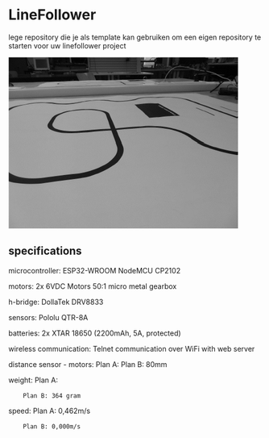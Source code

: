 # LineFollower

lege repository die je als template kan gebruiken om een eigen repository te starten voor uw linefollower project

![A description of my image](images/empty.png)

  
## specifications

microcontroller: ESP32-WROOM NodeMCU CP2102

motors: 2x 6VDC Motors 50:1 micro metal gearbox

h-bridge: DollaTek DRV8833

sensors: Pololu QTR-8A

batteries: 2x XTAR 18650 (2200mAh, 5A, protected)

wireless communication: Telnet communication over WiFi with web server

distance sensor - motors: Plan A:
                          Plan B: 80mm

weight: Plan A: 
        
        Plan B: 364 gram

speed:  Plan A: 0,462m/s
        
        Plan B: 0,000m/s 
